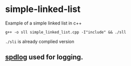 # simple-linked-list
Example of a simple linked list in c++

`g++ -o sll simple_linked_list.cpp -I"include" && ./sll `

`./sli` is already complied version

## [spdlog](https://github.com/gabime/spdlog) used for logging.
